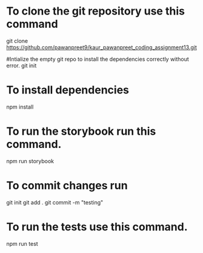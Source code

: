 # To clone the git repository use this command
git clone https://github.com/pawanpreet9/kaur_pawanpreet_coding_assignment13.git

#Intialize the empty git repo to install the dependencies correctly without error.
git init

# To install dependencies
npm install


# To run the storybook run this command.
npm run storybook



# To commit changes run
git init
git add .
git commit -m "testing"

# To run the tests use this command.
npm run test
